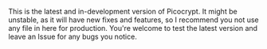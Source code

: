 This is the latest and in-development version of Picocrypt. It might be unstable, as it will have new fixes and features, so I recommend you not use any file in here for production. You're welcome to test the latest version and leave an Issue for any bugs you notice.

